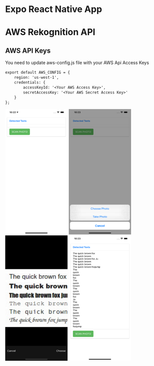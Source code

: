 # Expo React Native App
# AWS Rekognition API

## AWS API Keys
You need to update aws-config.js file with your AWS Api Access Keys
```
export default AWS_CONFIG = {
    region: 'us-west-1',
    credentials: {
        accessKeyId: '<Your AWS Access Key>',
        secretAccessKey: '<Your AWS Secret Access Key>'
    }
};
```


<img src="./screenshots/screenshot1.png" width="200" height="400" />
<img src="./screenshots/screenshot2.png" width="200" height="400" />
<img src="./screenshots/screenshot3.png" width="200" height="400" />
<img src="./screenshots/screenshot4.png" width="200" height="400" />
